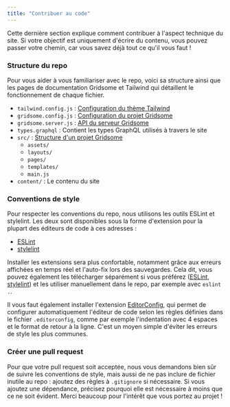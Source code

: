 ```yaml
---
title: "Contribuer au code"
---
```


Cette dernière section explique comment contribuer à l'aspect technique du site. Si votre objectif est uniquement d'écrire du contenu, vous pouvez passer votre chemin, car vous savez déjà tout ce qu'il vous faut !

### Structure du repo

Pour vous aider à vous familiariser avec le repo, voici sa structure ainsi que les pages de documentation Gridsome et Tailwind qui détaillent le fonctionnement de chaque fichier.

- `tailwind.config.js` : [Configuration du thème Tailwind](https://tailwindcss.com/docs/configuration)
- `gridsome.config.js` : [Configuration du projet Gridsome](https://gridsome.org/docs/config/#project-configuration)
- `gridsome.server.js` : [API du serveur Gridsome](https://gridsome.org/docs/server-api/)
- `types.graphql` : Contient les types GraphQL utilisés à travers le site
- `src/` : [Structure d'un projet Gridsome](https://gridsome.org/docs/directory-structure/)
   - `assets/`
   - `layouts/`
   - `pages/`
   - `templates/`
   - `main.js`
- `content/` : Le contenu du site

### Conventions de style

Pour respecter les conventions du repo, nous utilisons les outils ESLint et stylelint. Les deux sont disponibles sous la forme d'extension pour la plupart des éditeurs de code à ces adresses :

- [ESLint](https://eslint.org/docs/user-guide/integrations)
- [stylelint](https://stylelint.io/user-guide/integrations/editor)

Installer les extensions sera plus confortable, notamment grâce aux erreurs affichées en temps réel et l'auto-fix lors des sauvegardes. Cela dit, vous pouvez également les télécharger séparément si vous préférez ([ESLint](https://eslint.org/docs/user-guide/getting-started), [stylelint](https://stylelint.io/user-guide/get-started)) et les utiliser manuellement dans le repo, par exemple avec `eslint .`.

Il vous faut également installer l'extension [EditorConfig](https://editorconfig.org/), qui permet de configurer automatiquement l'éditeur de code selon les règles définies dans le fichier `.editorconfig`, comme par exemple l'indentation avec 4 espaces et le format de retour à la ligne. C'est un moyen simple d'éviter les erreurs de style les plus communes.

### Créer une pull request

Pour que votre pull request soit acceptée, nous vous demandons bien sûr de suivre les conventions de style, mais aussi de ne pas inclure de fichier inutile au repo : ajoutez des règles à `.gitignore` si nécessaire. Si vous ajoutez une dépendance, précisez pourquoi elle est nécessaire à moins que ce ne soit évident. Merci beaucoup pour l'intérêt que vous portez au projet !
